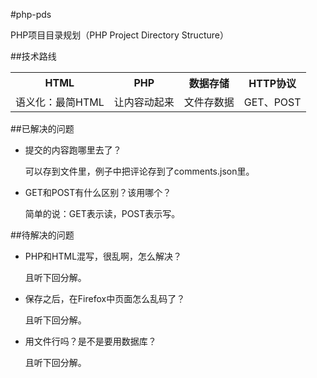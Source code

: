 #php-pds

PHP项目目录规划（PHP Project Directory Structure）

##技术路线

<table>
    <tr>
        <th>HTML</th>
        <th>PHP</th>
        <th>数据存储</th>
        <th>HTTP协议</th>
    </tr>
    <tr>
        <td>语义化：最简HTML</td>
        <td>让内容动起来</td>
        <td>文件存数据</td>
        <td>GET、POST</td>
    </tr>
</table>

##已解决的问题

* 提交的内容跑哪里去了？

    可以存到文件里，例子中把评论存到了comments.json里。

* GET和POST有什么区别？该用哪个？

    简单的说：GET表示读，POST表示写。

##待解决的问题

* PHP和HTML混写，很乱啊，怎么解决？

    且听下回分解。

* 保存之后，在Firefox中页面怎么乱码了？

    且听下回分解。

* 用文件行吗？是不是要用数据库？

    且听下回分解。
